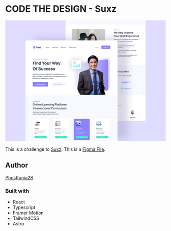 # CODE THE DESIGN - Suxz

![Design preview for the Suxz challenge](./public/mockup.png)

This is a challenge to [Suxz](https://codedesign.dev/challenge/suxz).
This is a [Figma File](https://www.figma.com/community/file/1211276735395024758/suxz).

## Author

[PhosRunia28](https://github.com/PhosRunia28).

### Built with

- React
- Typescript
- Framer Motion
- TailwindCSS
- Astro

